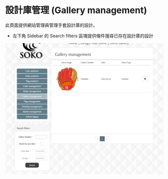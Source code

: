 # 設計庫管理 (Gallery management)
此頁面提供網站管理員管理手套設計庫的設計。  
* 左下角 Sidebar 的 Search filters 區塊提供條件搜尋已存在設計庫的設計

<img src='./../src/images/gallery_management.jpg' />
